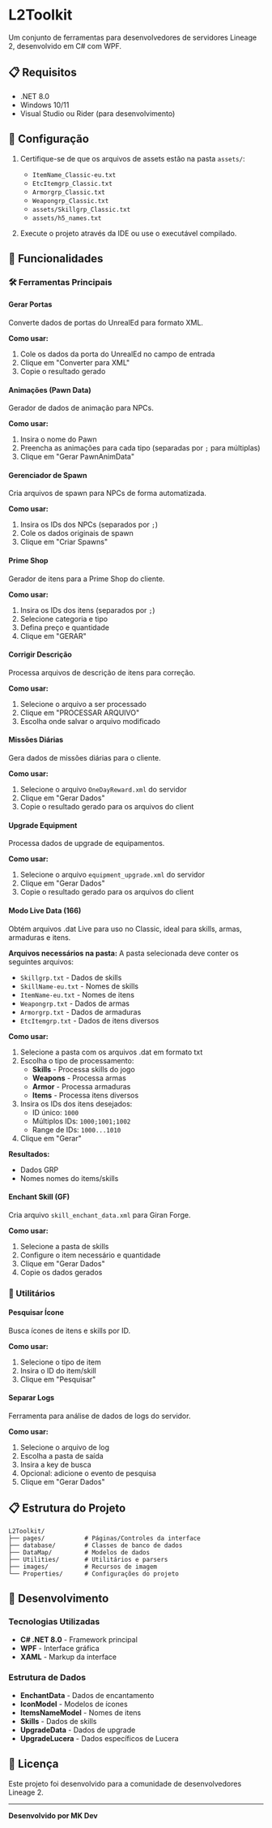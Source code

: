 # L2Toolkit

Um conjunto de ferramentas para desenvolvedores de servidores Lineage 2, desenvolvido em C# com WPF.

## 📋 Requisitos

- .NET 8.0
- Windows 10/11
- Visual Studio ou Rider (para desenvolvimento)

## 🔧 Configuração

1. Certifique-se de que os arquivos de assets estão na pasta `assets/`:
   - `ItemName_Classic-eu.txt`
   - `EtcItemgrp_Classic.txt`
   - `Armorgrp_Classic.txt`
   - `Weapongrp_Classic.txt`
   - `assets/Skillgrp_Classic.txt`
   - `assets/h5_names.txt`

2. Execute o projeto através da IDE ou use o executável compilado.

## 📝 Funcionalidades

### 🛠️ Ferramentas Principais

#### Gerar Portas
Converte dados de portas do UnrealEd para formato XML.

**Como usar:**
1. Cole os dados da porta do UnrealEd no campo de entrada
2. Clique em "Converter para XML"
3. Copie o resultado gerado

#### Animações (Pawn Data)
Gerador de dados de animação para NPCs.

**Como usar:**
1. Insira o nome do Pawn
2. Preencha as animações para cada tipo (separadas por `;` para múltiplas)
3. Clique em "Gerar PawnAnimData"

#### Gerenciador de Spawn
Cria arquivos de spawn para NPCs de forma automatizada.

**Como usar:**
1. Insira os IDs dos NPCs (separados por `;`)
2. Cole os dados originais de spawn
3. Clique em "Criar Spawns"

#### Prime Shop
Gerador de itens para a Prime Shop do cliente.

**Como usar:**
1. Insira os IDs dos itens (separados por `;`)
2. Selecione categoria e tipo
3. Defina preço e quantidade
4. Clique em "GERAR"

#### Corrigir Descrição
Processa arquivos de descrição de itens para correção.

**Como usar:**
1. Selecione o arquivo a ser processado
2. Clique em "PROCESSAR ARQUIVO"
3. Escolha onde salvar o arquivo modificado

#### Missões Diárias
Gera dados de missões diárias para o cliente.

**Como usar:**
1. Selecione o arquivo `OneDayReward.xml` do servidor
2. Clique em "Gerar Dados"
3. Copie o resultado gerado para os arquivos do client

#### Upgrade Equipment
Processa dados de upgrade de equipamentos.

**Como usar:**
1. Selecione o arquivo `equipment_upgrade.xml` do servidor
2. Clique em "Gerar Dados"
3. Copie o resultado gerado para os arquivos do client

#### Modo Live Data (166)
Obtém arquivos .dat Live para uso no Classic, ideal para skills, armas, armaduras e itens.

**Arquivos necessários na pasta:**
A pasta selecionada deve conter os seguintes arquivos:
- `Skillgrp.txt` - Dados de skills
- `SkillName-eu.txt` - Nomes de skills
- `ItemName-eu.txt` - Nomes de itens
- `Weapongrp.txt` - Dados de armas
- `Armorgrp.txt` - Dados de armaduras
- `EtcItemgrp.txt` - Dados de itens diversos

**Como usar:**
1. Selecione a pasta com os arquivos .dat em formato txt
2. Escolha o tipo de processamento:
   - **Skills** - Processa skills do jogo
   - **Weapons** - Processa armas
   - **Armor** - Processa armaduras
   - **Items** - Processa itens diversos
3. Insira os IDs dos itens desejados:
   - ID único: `1000`
   - Múltiplos IDs: `1000;1001;1002`
   - Range de IDs: `1000...1010`
4. Clique em "Gerar"

**Resultados:**
- Dados GRP
- Nomes nomes do items/skills

#### Enchant Skill (GF)
Cria arquivo `skill_enchant_data.xml` para Giran Forge.

**Como usar:**
1. Selecione a pasta de skills
2. Configure o item necessário e quantidade
3. Clique em "Gerar Dados"
4. Copie os dados gerados

### 🔧 Utilitários

#### Pesquisar Ícone
Busca ícones de itens e skills por ID.

**Como usar:**
1. Selecione o tipo de item
2. Insira o ID do item/skill
3. Clique em "Pesquisar"

#### Separar Logs
Ferramenta para análise de dados de logs do servidor.

**Como usar:**
1. Selecione o arquivo de log
2. Escolha a pasta de saída
3. Insira a key de busca
4. Opcional: adicione o evento de pesquisa
5. Clique em "Gerar Dados"

## 📋 Estrutura do Projeto

```
L2Toolkit/
├── pages/           # Páginas/Controles da interface
├── database/        # Classes de banco de dados
├── DataMap/         # Modelos de dados
├── Utilities/       # Utilitários e parsers
├── images/          # Recursos de imagem
└── Properties/      # Configurações do projeto
```

## 🚀 Desenvolvimento

### Tecnologias Utilizadas

- **C# .NET 8.0** - Framework principal
- **WPF** - Interface gráfica
- **XAML** - Markup da interface

### Estrutura de Dados

- **EnchantData** - Dados de encantamento
- **IconModel** - Modelos de ícones
- **ItemsNameModel** - Nomes de itens
- **Skills** - Dados de skills
- **UpgradeData** - Dados de upgrade
- **UpgradeLucera** - Dados específicos de Lucera

## 📄 Licença

Este projeto foi desenvolvido para a comunidade de desenvolvedores Lineage 2.

---

**Desenvolvido por MK Dev**